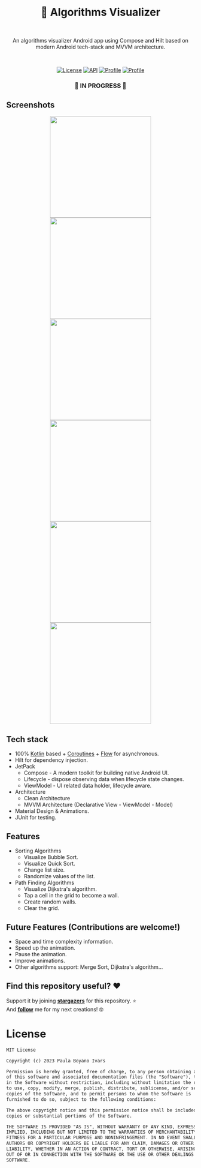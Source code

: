 <h1 align="center">🧮 Algorithms Visualizer</h1></br>
<p align="center">  
An algorithms visualizer Android app using Compose and Hilt based on modern Android tech-stack and MVVM architecture.
</p>
</br>

<p align="center">
  <a href="https://opensource.org/licenses/MIT"><img alt="License" src="https://img.shields.io/badge/License-MIT-yellow.svg"/></a>
  <a href="https://android-arsenal.com/api?level=24"><img alt="API" src="https://img.shields.io/badge/API-24%2B-brightgreen.svg?style=flat"/></a>
  <a href="https://github.com/waleska404"><img alt="Profile" src="https://img.shields.io/badge/GitHub-waleska404-purple"/></a> 
  <a href="https://github.com/waleska404/algorithms-visualizer"><img alt="Profile" src="https://img.shields.io/github/stars/waleska404/algorithms-visualizer"/></a> 
</p>

<h3 align="center">🚧 IN PROGRESS 🚧</h2>

## Screenshots
<p align="center">
<img src="/gif/home-light.gif" width="270"/>
<img src="/gif/dijkstra-light.gif" width="270"/>
<img src="/gif/bubble-light.gif" width="270"/>
<img src="/gif/home-dark.gif" width="270"/>
<img src="/gif/dijkstra-dark.gif" width="270"/>
<img src="/gif/bubble-dark.gif" width="270"/>
</p>

## Tech stack
- 100% [Kotlin](https://kotlinlang.org/) based + [Coroutines](https://github.com/Kotlin/kotlinx.coroutines) + [Flow](https://kotlin.github.io/kotlinx.coroutines/kotlinx-coroutines-core/kotlinx.coroutines.flow/) for asynchronous.
- Hilt for dependency injection.
- JetPack
  - Compose - A modern toolkit for building native Android UI.
  - Lifecycle - dispose observing data when lifecycle state changes.
  - ViewModel - UI related data holder, lifecycle aware.
- Architecture
  - Clean Architecture
  - MVVM Architecture (Declarative View - ViewModel - Model)
- Material Design & Animations.
- JUnit for testing.

## Features
- Sorting Algorithms  
  - Visualize Bubble Sort.
  - Visualize Quick Sort.
  - Change list size.
  - Randomize values of the list.
- Path Finding Algorithms
  - Visualize Dijkstra's algorithm.
  - Tap a cell in the grid to become a wall.
  - Create random walls.
  - Clear the grid. 

## Future Features (Contributions are welcome!)
- Space and time complexity information.
- Speed up the animation.
- Pause the animation.
- Improve animations.
- Other algorithms support: Merge Sort, Dijkstra's algorithm...

## Find this repository useful? :heart:
Support it by joining __[stargazers](https://github.com/waleska404/algorithms-visualizer/stargazers)__ for this repository. :star: <br>
And __[follow](https://github.com/waleska404)__ me for my next creations! 🤓

# License
```xml
MIT License

Copyright (c) 2023 Paula Boyano Ivars

Permission is hereby granted, free of charge, to any person obtaining a copy
of this software and associated documentation files (the "Software"), to deal
in the Software without restriction, including without limitation the rights
to use, copy, modify, merge, publish, distribute, sublicense, and/or sell
copies of the Software, and to permit persons to whom the Software is
furnished to do so, subject to the following conditions:

The above copyright notice and this permission notice shall be included in all
copies or substantial portions of the Software.

THE SOFTWARE IS PROVIDED "AS IS", WITHOUT WARRANTY OF ANY KIND, EXPRESS OR
IMPLIED, INCLUDING BUT NOT LIMITED TO THE WARRANTIES OF MERCHANTABILITY,
FITNESS FOR A PARTICULAR PURPOSE AND NONINFRINGEMENT. IN NO EVENT SHALL THE
AUTHORS OR COPYRIGHT HOLDERS BE LIABLE FOR ANY CLAIM, DAMAGES OR OTHER
LIABILITY, WHETHER IN AN ACTION OF CONTRACT, TORT OR OTHERWISE, ARISING FROM,
OUT OF OR IN CONNECTION WITH THE SOFTWARE OR THE USE OR OTHER DEALINGS IN THE
SOFTWARE.
```
